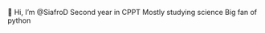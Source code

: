 👋 Hi, I’m @SiafroD
Second year in CPPT
Mostly studying science
Big fan of python

<!---
SiafroD/SiafroD is a ✨ special ✨ repository because its `README.md` (this file) appears on your GitHub profile.
You can click the Preview link to take a look at your changes.
--->
